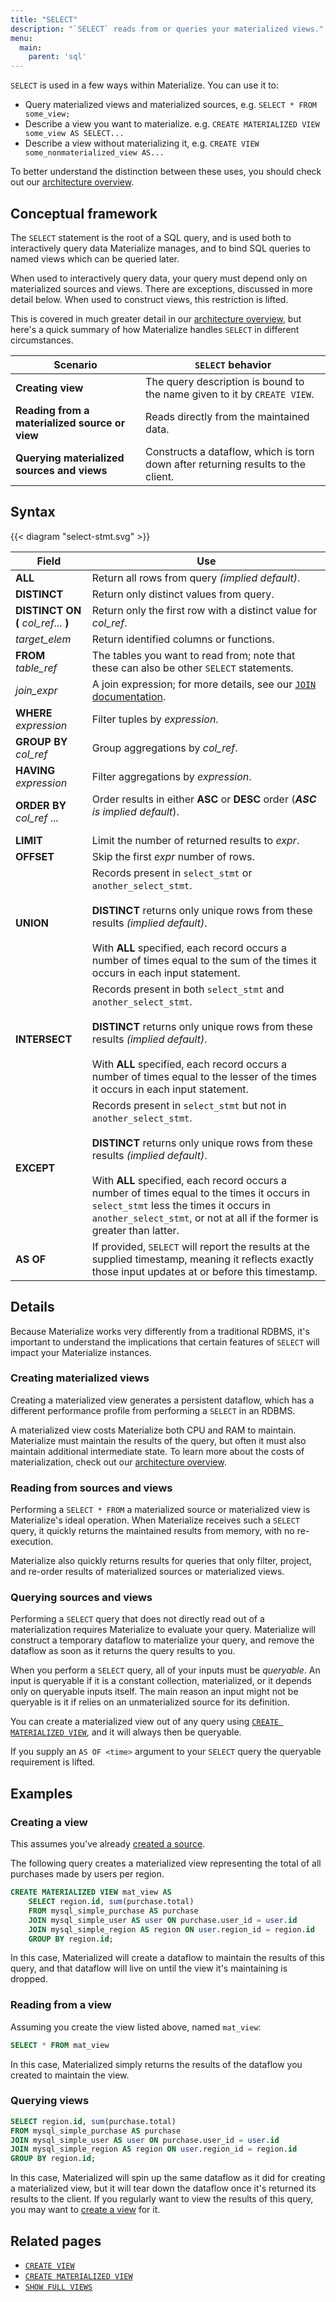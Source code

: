 ```yaml
---
title: "SELECT"
description: "`SELECT` reads from or queries your materialized views."
menu:
  main:
    parent: 'sql'
---
```


`SELECT` is used in a few ways within Materialize. You can use it to:

- Query materialized views and materialized sources, e.g. `SELECT * FROM some_view;`
- Describe a view you want to materialize. e.g. `CREATE MATERIALIZED VIEW some_view AS SELECT...`
- Describe a view without materializing it, e.g. `CREATE VIEW some_nonmaterialized_view AS...`

To better understand the distinction between these uses, you should check out
our [architecture overview](../../overview/architecture).

## Conceptual framework

The `SELECT` statement is the root of a SQL query, and is used both to interactively query data Materialize manages, and to bind SQL queries to named views which can be queried later.

When used to interactively query data, your query must depend only on materialized sources and views. There are exceptions, discussed in more detail below. When used to construct views, this restriction is lifted.

This is covered in much greater detail in our [architecture
overview](../../overview/architecture), but here's a quick summary of how
Materialize handles `SELECT` in different circumstances.

Scenario | `SELECT` behavior
---------|------------------
**Creating view** | The query description is bound to the name given to it by `CREATE VIEW`.
**Reading from a materialized source or view** | Reads directly from the maintained data.
**Querying materialized sources and views** | Constructs a dataflow, which is torn down after returning results to the client.

## Syntax

{{< diagram "select-stmt.svg" >}}

Field | Use
------|-----
**ALL** | Return all rows from query _(implied default)_.
**DISTINCT** | Return only distinct values from query.
**DISTINCT ON (** _col&lowbar;ref..._ **)**  | Return only the first row with a distinct value for _col&lowbar;ref_.
_target&lowbar;elem_ | Return identified columns or functions.
**FROM** _table&lowbar;ref_ | The tables you want to read from; note that these can also be other `SELECT` statements.
_join&lowbar;expr_ | A join expression; for more details, see our [`JOIN` documentation](../join).
**WHERE** _expression_ | Filter tuples by _expression_.
**GROUP BY** _col&lowbar;ref_ | Group aggregations by _col&lowbar;ref_.
**HAVING** _expression_ | Filter aggregations by _expression_.
**ORDER BY** _col&lowbar;ref_ ... | Order results in either **ASC** or **DESC** order (_**ASC** is implied default_).<br/><br>
**LIMIT** | Limit the number of returned results to _expr_.
**OFFSET** | Skip the first _expr_ number of rows.
**UNION** | Records present in `select_stmt` or `another_select_stmt`.<br/><br/>**DISTINCT** returns only unique rows from these results _(implied default)_.<br/><br/>With **ALL** specified, each record occurs a number of times equal to the sum of the times it occurs in each input statement.
**INTERSECT** | Records present in both `select_stmt` and `another_select_stmt`.<br/><br/>**DISTINCT** returns only unique rows from these results _(implied default)_.<br/><br/>With **ALL** specified, each record occurs a number of times equal to the lesser of the times it occurs in each input statement.
**EXCEPT** | Records present in `select_stmt` but not in `another_select_stmt`.<br/><br/>**DISTINCT** returns only unique rows from these results _(implied default)_.<br/><br/>With **ALL** specified, each record occurs a number of times equal to the times it occurs in `select_stmt` less the times it occurs in `another_select_stmt`, or not at all if the former is greater than latter.
**AS OF** | If provided, `SELECT` will report the results at the supplied timestamp, meaning it reflects exactly those input updates at or before this timestamp.
## Details

Because Materialize works very differently from a traditional RDBMS, it's important to understand the implications that certain features of `SELECT` will impact your Materialize instances.

### Creating materialized views

Creating a materialized view generates a persistent dataflow, which has a different performance profile from performing a `SELECT` in an RDBMS.

A materialized view costs Materialize both CPU and RAM to maintain. Materialize must maintain the results of the query, but often it must also maintain additional intermediate state. To learn more about the costs of materialization, check out our [architecture overview](../../overview/architecture).

### Reading from sources and views

Performing a `SELECT * FROM` a materialized source or materialized view is Materialize's ideal operation. When Materialize receives such a `SELECT` query, it quickly returns the maintained results from memory, with no re-execution.

Materialize also quickly returns results for queries that only filter, project, and re-order results of materialized sources or materialized views.

### Querying sources and views

Performing a `SELECT` query that does not directly read out of a materialization requires Materialize to evaluate your query. Materialize will construct a temporary dataflow to materialize your query, and remove the dataflow as soon as it returns the query results to you.

When you perform a `SELECT` query, all of your inputs must be *queryable*. An input is queryable if it is a constant collection, materialized, or it depends only on queryable inputs itself. The main reason an input might not be queryable is it if relies on an unmaterialized source for its definition.

You can create a materialized view out of any query using [`CREATE MATERIALIZED VIEW`](../create-materialized-view), and it will always then be queryable.

If you supply an `AS OF <time>` argument to your `SELECT` query the queryable requirement is lifted.

## Examples

### Creating a view

This assumes you've already [created a source](../create-source).

The following query creates a materialized view representing the total of all purchases made by users per region.

``` sql
CREATE MATERIALIZED VIEW mat_view AS
    SELECT region.id, sum(purchase.total)
    FROM mysql_simple_purchase AS purchase
    JOIN mysql_simple_user AS user ON purchase.user_id = user.id
    JOIN mysql_simple_region AS region ON user.region_id = region.id
    GROUP BY region.id;
```

In this case, Materialized will create a dataflow to maintain the results of this query, and that dataflow will live on until the view it's maintaining is dropped.

### Reading from a view

Assuming you create the view listed above, named `mat_view`:

```sql
SELECT * FROM mat_view
```

In this case, Materialized simply returns the results of the dataflow you created to maintain the view.

### Querying views

```sql
SELECT region.id, sum(purchase.total)
FROM mysql_simple_purchase AS purchase
JOIN mysql_simple_user AS user ON purchase.user_id = user.id
JOIN mysql_simple_region AS region ON user.region_id = region.id
GROUP BY region.id;
```

In this case, Materialized will spin up the same dataflow as it did for creating a materialized view, but it will tear down the dataflow once it's returned its results to the client. If you regularly want to view the results of this query, you may want to [create a view](../create-view) for it.

## Related pages

- [`CREATE VIEW`](../create-view)
- [`CREATE MATERIALIZED VIEW`](../create-materialized-view)
- [`SHOW FULL VIEWS`](../show-views)
